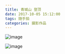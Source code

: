 ```yaml
---
title: 青城山 登顶
date: 2017-10-05 15:12:00
tags: 随手拍
categories: 摄影作品
---
```


![image](https://upload-images.jianshu.io/upload_images/940690-16988eb2c1d57a22.jpg?imageMogr2/auto-orient/strip%7CimageView2/2/w/1240)

![image](https://upload-images.jianshu.io/upload_images/940690-ee03a07910a192d9.jpg?imageMogr2/auto-orient/strip%7CimageView2/2/w/1240)
